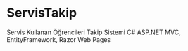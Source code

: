 # ServisTakip
Servis Kullanan Öğrencileri Takip Sistemi
C# ASP.NET MVC, EntityFramework, Razor Web Pages
